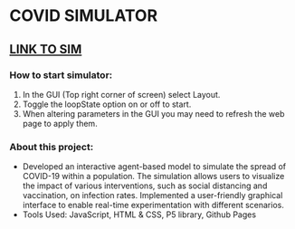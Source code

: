 # COVID SIMULATOR
## [LINK TO SIM](https://caolanoh.github.io/COVID19-SIM-CAOLANOH/)
### How to start simulator:
1. In the GUI (Top right corner of screen) select Layout.
2. Toggle the loopState option on or off to start.
3. When altering parameters in the GUI you may need to refresh the web page to apply them.

### About this project:
- Developed an interactive agent-based model to simulate the spread of COVID-19 within a population. The simulation allows users to visualize the impact of various interventions, such as social distancing and vaccination, on infection rates. Implemented a user-friendly graphical interface to enable real-time experimentation with different scenarios.
- Tools Used: JavaScript, HTML \& CSS, P5 library, Github Pages
